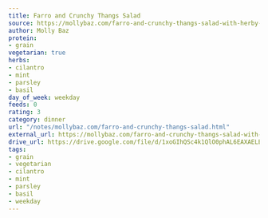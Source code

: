 ```yaml
---
title: Farro and Crunchy Thangs Salad
source: https://mollybaz.com/farro-and-crunchy-thangs-salad-with-herby-feta-dressing/
author: Molly Baz
protein:
- grain
vegetarian: true
herbs:
- cilantro
- mint
- parsley
- basil
day_of_week: weekday
feeds: 0
rating: 3
category: dinner
url: "/notes/mollybaz.com/farro-and-crunchy-thangs-salad.html"
external_url: https://mollybaz.com/farro-and-crunchy-thangs-salad-with-herby-feta-dressing/
drive_url: https://drive.google.com/file/d/1xoGIhQSc4k1QlO0phAL6EAXAELEUm55K/view?usp=drive_link
tags:
- grain
- vegetarian
- cilantro
- mint
- parsley
- basil
- weekday
---
```



